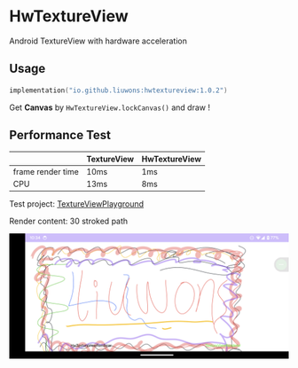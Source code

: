 # HwTextureView
Android TextureView with hardware acceleration


## Usage

``` kotlin
implementation("io.github.liuwons:hwtextureview:1.0.2")
```

Get **Canvas** by `HwTextureView.lockCanvas()` and draw !

## Performance Test


|      | TextureView | HwTextureView |
| ---- | ----------- | ------------- |
| frame render time | 10ms        | 1ms           |
| CPU  | 13ms        | 8ms           |



Test project: [TextureViewPlayground](https://github.com/liuwons/TextureViewPlayground)

Render content: 30 stroked path

![texture_view_benchmark](resources/texture_view_benchmark.png)

